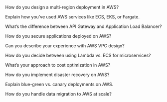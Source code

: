How do you design a multi-region deployment in AWS?

Explain how you’ve used AWS services like ECS, EKS, or Fargate.

What’s the difference between API Gateway and Application Load Balancer?

How do you secure applications deployed on AWS?

Can you describe your experience with AWS VPC design?

How do you decide between using Lambda vs. ECS for microservices?

What’s your approach to cost optimization in AWS?

How do you implement disaster recovery on AWS?

Explain blue-green vs. canary deployments on AWS.

How do you handle data migration to AWS at scale?
